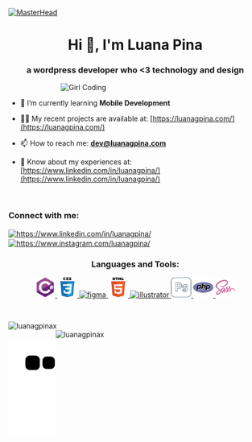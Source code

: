 [![MasterHead](https://thumbs.gfycat.com/GrossCornyAustraliankestrel-max-1mb.gif)](https://luanagpina.com/)
<h1 align="center">Hi 👋, I'm Luana Pina</h1>
<h3 align="center">a wordpress developer who <3 technology and design</h3>
<img align="right" alt="Girl Coding" width="400" src="https://media.tenor.com/S59bPkT0pqcAAAAC/programming.gif" alt="luanagpinax" />
<br>
  
- 🌱 I’m currently learning **Mobile Development**

- 👨‍💻 My recent projects are available at: [https://luanagpina.com/](https://luanagpina.com/)

- 📫 How to reach me: **dev@luanagpina.com**

- 📄 Know about my experiences at: [https://www.linkedin.com/in/luanagpina/](https://www.linkedin.com/in/luanagpina/)
<br>
<h3 align="left">Connect with me:</h3>
<p align="left">
<a href="https://linkedin.com/in/luanagpina/" target="blank"><img align="center" src="https://raw.githubusercontent.com/rahuldkjain/github-profile-readme-generator/master/src/images/icons/Social/linked-in-alt.svg" alt="https://www.linkedin.com/in/luanagpina/" height="30" width="40" /></a>
<a href="https://instagram.com/luanagpina/" target="blank"><img align="center" src="https://raw.githubusercontent.com/rahuldkjain/github-profile-readme-generator/master/src/images/icons/Social/instagram.svg" alt="https://www.instagram.com/luanagpina/" height="30" width="40" /></a>
</p>
<h3 align="center">Languages and Tools:</h3>
<p align="center"> <a href="https://www.w3schools.com/cs/" target="_blank" rel="noreferrer"> <img src="https://raw.githubusercontent.com/devicons/devicon/master/icons/csharp/csharp-original.svg" alt="csharp" width="40" height="40"/> </a> <a href="https://www.w3schools.com/css/" target="_blank" rel="noreferrer"> <img src="https://raw.githubusercontent.com/devicons/devicon/master/icons/css3/css3-original-wordmark.svg" alt="css3" width="40" height="40"/> </a> <a href="https://www.figma.com/" target="_blank" rel="noreferrer"> <img src="https://www.vectorlogo.zone/logos/figma/figma-icon.svg" alt="figma" width="40" height="40"/> </a> <a href="https://www.w3.org/html/" target="_blank" rel="noreferrer"> <img src="https://raw.githubusercontent.com/devicons/devicon/master/icons/html5/html5-original-wordmark.svg" alt="html5" width="40" height="40"/> </a> <a href="https://www.adobe.com/in/products/illustrator.html" target="_blank" rel="noreferrer"> <img src="https://www.vectorlogo.zone/logos/adobe_illustrator/adobe_illustrator-icon.svg" alt="illustrator" width="40" height="40"/> </a> <a href="https://www.photoshop.com/en" target="_blank" rel="noreferrer"> <img src="https://raw.githubusercontent.com/devicons/devicon/master/icons/photoshop/photoshop-line.svg" alt="photoshop" width="40" height="40"/> </a> <a href="https://www.php.net" target="_blank" rel="noreferrer"> <img src="https://raw.githubusercontent.com/devicons/devicon/master/icons/php/php-original.svg" alt="php" width="40" height="40"/> </a> <a href="https://sass-lang.com" target="_blank" rel="noreferrer"> <img src="https://raw.githubusercontent.com/devicons/devicon/master/icons/sass/sass-original.svg" alt="sass" width="40" height="40"/> </a> </p>
<br>
<p><img align="left" width="390" src="https://github-readme-stats.vercel.app/api?username=luanagpinax&show_icons=true&locale=en" alt="luanagpinax" /><img align="right"  width="410" src="https://github-readme-streak-stats.herokuapp.com/?user=luanagpinax&" alt="luanagpinax" /></p> 

  ![snake gif](https://github.com/luanagpinax/luanagpinax/blob/output/github-contribution-grid-snake.svg)
